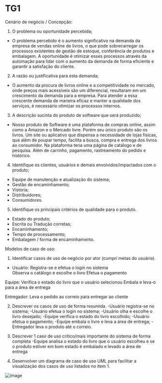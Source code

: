 # TG1
Cenário de negócio / Concepção: 
1. O problema ou oportunidade percebida; 
- O problema percebido é o aumento significativo na demanda da empresa de vendas online de livros, o que pode sobrecarregar os processos existentes de gestão de estoque, conferência de produtos e embalagem. A oportunidade é otimizar esses processos através da automação para lidar com o aumento da demanda de forma eficiente e garantir a satisfação do cliente.
2. A razão ou justificativa para esta demanda; 
- O aumento da procura de livros online e a competitividade no mercado, onde preços mais acessíveis são um diferencial, resultaram em um crescimento da demanda para a empresa. Para atender a essa crescente demanda de maneira eficaz e manter a qualidade dos serviços, é necessário otimizar os processos internos.
3. A descrição sucinta do produto de software que será produzido; 
- Nosso produto de Software é uma plataforma de compras online, assim como a Amazon e o Mercado livre. Porém seu único produto são os livros. 
Um site ou aplicativo que dispensa a necessidade de lojas físicas, que além de poupar tempo, facilita a busca, compra e entrega dos livros ao consumidor. 
Na plataforma teria uma página de catálogo e de pesquisa. Além de carrinho, pagamento, rastreamento do pedido e histórico. 

4. Identifique os clientes, usuários e demais envolvidos/impactados com o produto; 
- Equipe de manutenção e atualização do sistema; 
- Gestão de encaminhamento; 
- Vistoria; 
- Distribuidores; 
- Consumidores. 

5. Identifique os principais critérios de qualidade para o produto.
- Estado do produto; 
- Escrita ou Tradução corretas; 
- Encaminhamento; 
- Tempo de processamento; 
- Embalagem / forma de encaminhamento.


Modelos de caso de uso:
1.	Identificar casos de uso de negócio por ator (cumpri metas do usuário).
- Usuário:
Registra-se e efetua o login no sistema  
Observa o catálogo e escolhe o livro
Efetua o pagamento

Equipe: 
Verifica o estado do livro que o usuário selecionou
Embala e leva-o para a área de entrega

Entregador: 
Leva o pedido ao correio para entregar ao cliente

2.	Descrever os casos de uso de forma resumida.
-Usuário registra-se no sistema; 
-Usuário efetua o login no sistema; 
-Usuário olha e escolhe o livro desejado;
-Equipe verifica o estado do livro escolhido; 
-Usuário efetua o pagamento; 
-Equipe embala o livro e leva a área de entrega; 
-Entregador leva o produto até o correio.

3.	Descrever 1 caso de uso crítico/mais importante do sistema de forma completa
-Equipe analisa o estado do livro que o usuário escolheu e se o produto estiver em bom estado é embalado e levado a área de entrega

4.	Desenvolver um diagrama de caso de uso UML para facilitar a visualização dos casos de uso listados no item 1.

![image](https://github.com/carolbegiato/TG1/assets/163134994/1d288b5a-48be-495c-8dbb-7fcbe4d685b2)


